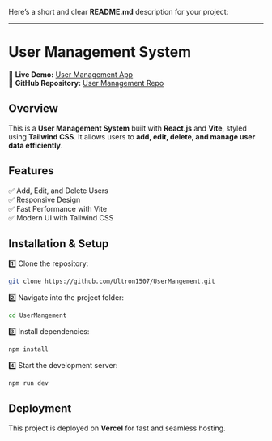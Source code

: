 Here’s a short and clear **README.md** description for your project:  

---

# **User Management System**  

🚀 **Live Demo:** [User Management App](https://user-mangement-nab7.vercel.app/)  
📂 **GitHub Repository:** [User Management Repo](https://github.com/Ultron1507/UserMangement)  

## **Overview**  
This is a **User Management System** built with **React.js** and **Vite**, styled using **Tailwind CSS**. It allows users to **add, edit, delete, and manage user data efficiently**.  

## **Features**  
✅ Add, Edit, and Delete Users  
✅ Responsive Design  
✅ Fast Performance with Vite  
✅ Modern UI with Tailwind CSS  

## **Installation & Setup**  
1️⃣ Clone the repository:  
   ```bash
   git clone https://github.com/Ultron1507/UserMangement.git
   ```  
2️⃣ Navigate into the project folder:  
   ```bash
   cd UserMangement
   ```  
3️⃣ Install dependencies:  
   ```bash
   npm install
   ```  
4️⃣ Start the development server:  
   ```bash
   npm run dev
   ```  

## **Deployment**  
This project is deployed on **Vercel** for fast and seamless hosting.  

